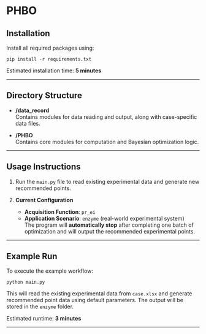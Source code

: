 # PHBO

## Installation

Install all required packages using:

```
pip install -r requirements.txt
```

Estimated installation time: **5 minutes**

---

## Directory Structure

- **/data_record**  
  Contains modules for data reading and output, along with case-specific data files.

- **/PHBO**  
  Contains core modules for computation and Bayesian optimization logic.

---

## Usage Instructions

1. Run the `main.py` file to read existing experimental data and generate new recommended points.

2. **Current Configuration**  
   - **Acquisition Function**: `pr_ei`  
   - **Application Scenario**: `enzyme` (real-world experimental system)  
   The program will **automatically stop** after completing one batch of optimization and will output the recommended experimental points.

---

## Example Run

To execute the example workflow:

```
python main.py
```

This will read the existing experimental data from `case.xlsx` and generate recommended point data using default parameters. The output will be stored in the `enzyme` folder.

Estimated runtime: **3 minutes**

---

